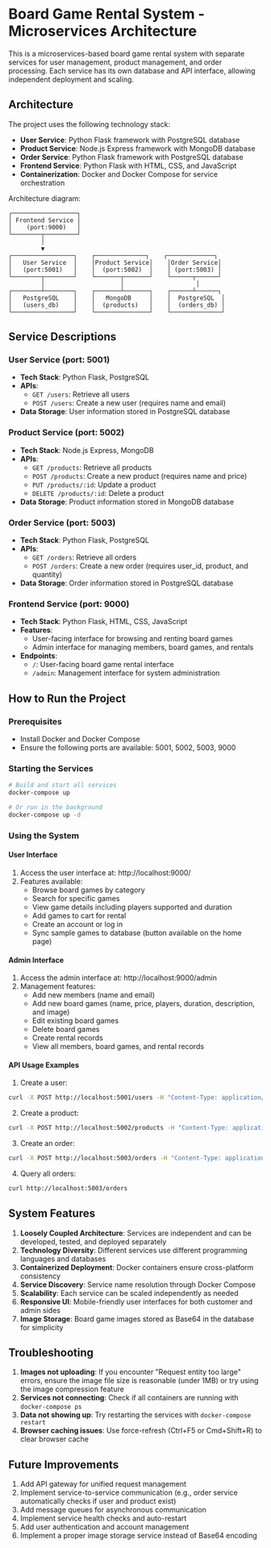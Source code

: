 # Board Game Rental System - Microservices Architecture

This is a microservices-based board game rental system with separate services for user management, product management, and order processing. Each service has its own database and API interface, allowing independent deployment and scaling.

## Architecture

The project uses the following technology stack:

- **User Service**: Python Flask framework with PostgreSQL database
- **Product Service**: Node.js Express framework with MongoDB database
- **Order Service**: Python Flask framework with PostgreSQL database
- **Frontend Service**: Python Flask with HTML, CSS, and JavaScript
- **Containerization**: Docker and Docker Compose for service orchestration

Architecture diagram:

```
┌──────────────────┐
│ Frontend Service │
│    (port:9000)   │
└────────┬─────────┘
         │
         ▼
┌─────────────────┐    ┌──────────────┐    ┌─────────────┐
│   User Service  │    │Product Service│    │Order Service│
│   (port:5001)   │    │  (port:5002)  │    │ (port:5003) │
└────────┬────────┘    └───────┬───────┘    └──────┬──────┘
         │                     │                    │
┌────────┴────────┐    ┌───────┴───────┐    ┌──────┴──────┐
│   PostgreSQL    │    │   MongoDB     │    │  PostgreSQL  │
│   (users_db)    │    │  (products)   │    │  (orders_db) │
└─────────────────┘    └───────────────┘    └──────────────┘
```

## Service Descriptions

### User Service (port: 5001)
- **Tech Stack**: Python Flask, PostgreSQL
- **APIs**:
  - `GET /users`: Retrieve all users
  - `POST /users`: Create a new user (requires name and email)
- **Data Storage**: User information stored in PostgreSQL database

### Product Service (port: 5002)
- **Tech Stack**: Node.js Express, MongoDB
- **APIs**:
  - `GET /products`: Retrieve all products
  - `POST /products`: Create a new product (requires name and price)
  - `PUT /products/:id`: Update a product
  - `DELETE /products/:id`: Delete a product
- **Data Storage**: Product information stored in MongoDB database

### Order Service (port: 5003)
- **Tech Stack**: Python Flask, PostgreSQL
- **APIs**:
  - `GET /orders`: Retrieve all orders
  - `POST /orders`: Create a new order (requires user_id, product, and quantity)
- **Data Storage**: Order information stored in PostgreSQL database

### Frontend Service (port: 9000)
- **Tech Stack**: Python Flask, HTML, CSS, JavaScript
- **Features**:
  - User-facing interface for browsing and renting board games
  - Admin interface for managing members, board games, and rentals
- **Endpoints**:
  - `/`: User-facing board game rental interface
  - `/admin`: Management interface for system administration

## How to Run the Project

### Prerequisites
- Install Docker and Docker Compose
- Ensure the following ports are available: 5001, 5002, 5003, 9000

### Starting the Services

```bash
# Build and start all services
docker-compose up

# Or run in the background
docker-compose up -d
```

### Using the System

#### User Interface
1. Access the user interface at: http://localhost:9000/
2. Features available:
   - Browse board games by category
   - Search for specific games
   - View game details including players supported and duration
   - Add games to cart for rental
   - Create an account or log in
   - Sync sample games to database (button available on the home page)

#### Admin Interface
1. Access the admin interface at: http://localhost:9000/admin
2. Management features:
   - Add new members (name and email)
   - Add new board games (name, price, players, duration, description, and image)
   - Edit existing board games
   - Delete board games
   - Create rental records
   - View all members, board games, and rental records

#### API Usage Examples

1. Create a user:
```bash
curl -X POST http://localhost:5001/users -H "Content-Type: application/json" -d '{"name": "John Doe", "email": "john@example.com"}'
```

2. Create a product:
```bash
curl -X POST http://localhost:5002/products -H "Content-Type: application/json" -d '{"name": "Catan", "price": 4.99, "description": "Players: 3-4 players\nDuration: 60-120 minutes\nA classic strategy game."}'
```

3. Create an order:
```bash
curl -X POST http://localhost:5003/orders -H "Content-Type: application/json" -d '{"user_id": 1, "product": "Catan", "quantity": 3}'
```

4. Query all orders:
```bash
curl http://localhost:5003/orders
```

## System Features

1. **Loosely Coupled Architecture**: Services are independent and can be developed, tested, and deployed separately
2. **Technology Diversity**: Different services use different programming languages and databases
3. **Containerized Deployment**: Docker containers ensure cross-platform consistency
4. **Service Discovery**: Service name resolution through Docker Compose
5. **Scalability**: Each service can be scaled independently as needed
6. **Responsive UI**: Mobile-friendly user interfaces for both customer and admin sides
7. **Image Storage**: Board game images stored as Base64 in the database for simplicity

## Troubleshooting

1. **Images not uploading**: If you encounter "Request entity too large" errors, ensure the image file size is reasonable (under 1MB) or try using the image compression feature
2. **Services not connecting**: Check if all containers are running with `docker-compose ps`
3. **Data not showing up**: Try restarting the services with `docker-compose restart`
4. **Browser caching issues**: Use force-refresh (Ctrl+F5 or Cmd+Shift+R) to clear browser cache

## Future Improvements

1. Add API gateway for unified request management
2. Implement service-to-service communication (e.g., order service automatically checks if user and product exist)
3. Add message queues for asynchronous communication
4. Implement service health checks and auto-restart
5. Add user authentication and account management
6. Implement a proper image storage service instead of Base64 encoding
